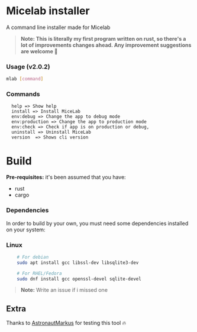 # Micelab installer
A command line installer made for <a>Micelab</a>

>**Note: This is literally my first program written on rust, so there's a lot of improvements changes ahead. Any improvement suggestions are welcome 🗿**

### Usage (v2.0.2)
```bash
mlab [command]
```
### Commands
```
  help => Show help
  install => Install MiceLab
  env:debug => Change the app to debug mode
  env:production => Change the app to production mode
  env:check => Check if app is on production or debug,
  uninstall => Uninstall MiceLab 
  version  => Shows cli version
```

# Build
**Pre-requisites:**
it's been assumed that you have:
- rust
- cargo
  
### Dependencies
In order to build by your own, you must need some dependencies installed on your system:
### Linux
```bash
    # For debian
    sudo apt install gcc libssl-dev libsqlite3-dev
```
```bash
    # For RHEL/Fedora
    sudo dnf install gcc openssl-devel sqlite-devel
```
> **Note:** Write an issue if i missed one

## Extra
Thanks to <a href="https://github.com/AstronautMarkus">AstronautMarkus</a> for testing this tool 🔥
